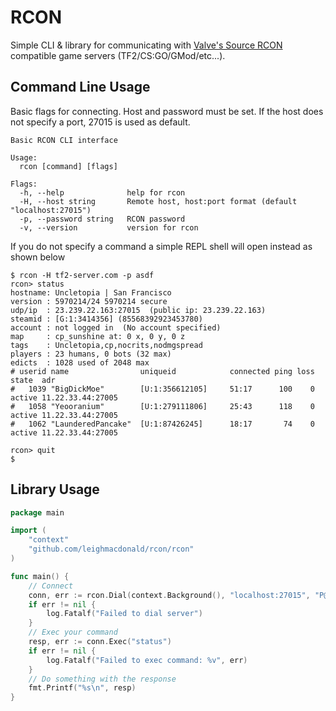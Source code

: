 # RCON

Simple CLI & library for communicating with [Valve's Source RCON](https://developer.valvesoftware.com/wiki/Source_RCON_Protocol) 
compatible game servers (TF2/CS:GO/GMod/etc...).

## Command Line Usage

Basic flags for connecting. Host and password must be set. If the host does not specify a port, 27015 is used as default.

    Basic RCON CLI interface
    
    Usage:
      rcon [command] [flags]
    
    Flags:
      -h, --help              help for rcon
      -H, --host string       Remote host, host:port format (default "localhost:27015")
      -p, --password string   RCON password
      -v, --version           version for rcon

If you do not specify a command a simple REPL shell will open instead as shown below    
    
    $ rcon -H tf2-server.com -p asdf       
    rcon> status
    hostname: Uncletopia | San Francisco
    version : 5970214/24 5970214 secure
    udp/ip  : 23.239.22.163:27015  (public ip: 23.239.22.163)
    steamid : [G:1:3414356] (85568392923453780)
    account : not logged in  (No account specified)
    map     : cp_sunshine at: 0 x, 0 y, 0 z
    tags    : Uncletopia,cp,nocrits,nodmgspread
    players : 23 humans, 0 bots (32 max)
    edicts  : 1028 used of 2048 max
    # userid name                uniqueid            connected ping loss state  adr
    #   1039 "BigDickMoe"        [U:1:356612105]     51:17      100    0 active 11.22.33.44:27005
    #   1058 "Yeooranium"        [U:1:279111806]     25:43      118    0 active 11.22.33.44:27005
    #   1062 "LaunderedPancake"  [U:1:87426245]      18:17       74    0 active 11.22.33.44:27005
    
    rcon> quit
    $
    
## Library Usage

```go
package main

import (
    "context"
    "github.com/leighmacdonald/rcon/rcon"
)

func main() {
    // Connect
    conn, err := rcon.Dial(context.Background(), "localhost:27015", "P@SSW0RD", 10*time.Second)
    if err != nil {
        log.Fatalf("Failed to dial server")
    }
    // Exec your command
    resp, err := conn.Exec("status")
    if err != nil {
        log.Fatalf("Failed to exec command: %v", err)
    }
    // Do something with the response
    fmt.Printf("%s\n", resp)
}
```

